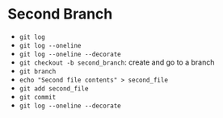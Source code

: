 Second Branch
=============

- `git log`
- `git log --oneline`
- `git log --oneline --decorate`
- `git checkout -b second_branch`: create and go to a branch
- `git branch`
- `echo "Second file contents" > second_file`
- `git add second_file`
- `git commit`
- `git log --oneline --decorate`
